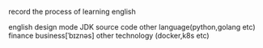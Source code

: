 record the process of learning english


english
design mode
JDK source code
other language(python,golang etc)
finance business[ˈbɪznəs]
other technology (docker,k8s etc)
